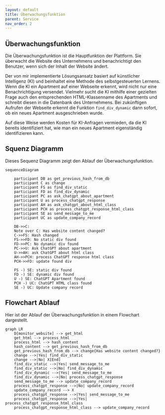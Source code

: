 ```yaml
---
layout: default
title: Überwachungsfunktion
parent: Service
nav_order: 2
---
```


## Überwachungsfunktion

Die Überwachungsfunktion ist die Hauptfunktion der Plattform. Sie überwacht die Website des Unternehmens und benachrichtigt den Benutzer, wenn sich der Inhalt der Website ändert.

Der von mir implementierte Lösungsansatz basiert auf künstlicher Intelligenz (KI) und beinhaltet eine Methode des selbstgesteuerten Lernens. Wenn die KI ein Apartment auf einer Webseite erkennt, wird nicht nur eine Benachrichtigung versendet. Vielmehr sucht die KI mithilfe einer gezielten Frage auch den entsprechenden HTML-Klassenname des Apartments und schreibt diesen in die Datenbank des Unternehmens. Bei zukünftigen Aufrufen der Webseite erkennt die Funktion `find_div_dynamic` dann sofort, ob ein neues Apartment ausgeschrieben wurde.

Auf diese Weise werden Kosten für KI-Anfragen vermieden, da die KI bereits identifiziert hat, wie man ein neues Apartment eigenständig identifizieren kann.

## Squenz Diagramm

Dieses Sequenz Diagramm zeigt den Ablauf der Überwachungsfunktion.

```mermaid
sequenceDiagram

    participant DB as get_previous_hash_from_db
    participant C as change
    participant FS as find_div_static
    participant FD as find_div_dynamic
    participant PC as ask_chatgpt_about_apartment
    participant U as process_chatgpt_response
    participant AH as ask_chatgpt_about_html_class
    participant PCH as process_chatgpt_response_html_class
    participant SE as send_message_to_me
    participant UC as update_company_record

    DB->>C: 
    Note over C: Has website content changed?
    C->>FS: Hash changed
    FS->>FD: No static div found
    FD->>PC: No dynamic div found
    PC->>U: Ask ChatGPT about apartment
    U->>AH: ask ChatGPT about html class 
    AH->>PCH: process ChatGPT response html class
    PCH->>FD: update found div

    FS -) SE: static div found
    FD -) SE: dynamic div found
    U -) SE: ChatGPT Apartment found
    PCH -) UC: ChatGPT HTML class found
    SE -) UC: Update company record

```

## Flowchart Ablauf

Hier ist der Ablauf der Überwachungsfunktion in einem Flowchart dargestellt.

```mermaid
graph LR
    D[monitor_website] --> get_html
    get_html --> process_html
    process_html --> hash_content
    hash_content --> get_previous_hash_from_db
    get_previous_hash_from_db --> change{Has website content changed?}
    change -->|Yes| find_div_static
    change -->|No| X[End]
    find_div_static -->|Yes| send_message_to_me
    find_div_static -->|No| find_div_dynamic
    find_div_dynamic -->|Yes| send_message_to_me
    find_div_dynamic -->|No| process_chatgpt_response
    send_message_to_me --> update_company_record
    process_chatgpt_response -->|No| update_company_record
    update_company_record --> X
    process_chatgpt_response -->|Yes| send_message_to_me
    process_chatgpt_response -->|Yes| process_chatgpt_response_html_class
    process_chatgpt_response_html_class --> update_company_record
```
